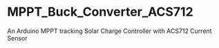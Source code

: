 # MPPT_Buck_Converter_ACS712
An Arduino MPPT tracking Solar Charge Controller with ACS712 Current Sensor
